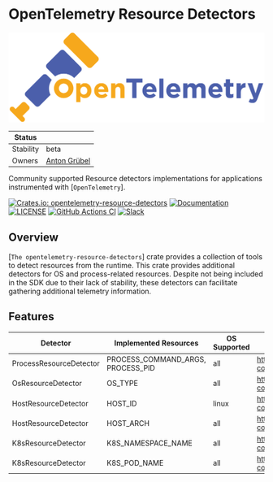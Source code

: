 # OpenTelemetry Resource Detectors

![OpenTelemetry — An observability framework for cloud-native software.][splash]

[splash]: https://raw.githubusercontent.com/open-telemetry/opentelemetry-rust/main/assets/logo-text.png

| Status        |                                            |
| ------------- |--------------------------------------------|
| Stability     | beta                                       |
| Owners        | [Anton Grübel](https://github.com/gruebel) |

Community supported Resource detectors implementations for applications instrumented with [`OpenTelemetry`].

[![Crates.io: opentelemetry-resource-detectors](https://img.shields.io/crates/v/opentelemetry-resource-detectors.svg)](https://crates.io/crates/opentelemetry-resource-detectors)
[![Documentation](https://docs.rs/opentelemetry-resource-detectors/badge.svg)](https://docs.rs/opentelemetry-resource-detectors)
[![LICENSE](https://img.shields.io/crates/l/opentelemetry-resource-detectors)](./LICENSE)
[![GitHub Actions CI](https://github.com/open-telemetry/opentelemetry-rust-contrib/workflows/CI/badge.svg)](https://github.com/open-telemetry/opentelemetry-rust-contrib/actions?query=workflow%3ACI+branch%3Amain)
[![Slack](https://img.shields.io/badge/slack-@cncf/otel/rust-brightgreen.svg?logo=slack)](https://cloud-native.slack.com/archives/C03GDP0H023)

## Overview

[`The opentelemetry-resource-detectors`] crate provides a collection of tools to detect resources from the runtime. This crate provides additional detectors for OS and process-related resources. Despite not being included in the SDK due to their lack of stability, these detectors can facilitate gathering additional telemetry information.

## Features

| Detector                | Implemented Resources             | OS Supported | Semantic Conventions                                                                      |
|-------------------------|-----------------------------------|--------------|-------------------------------------------------------------------------------------------|
| ProcessResourceDetector | PROCESS_COMMAND_ARGS, PROCESS_PID | all          | https://github.com/open-telemetry/semantic-conventions/blob/main/docs/resource/process.md |
| OsResourceDetector      | OS_TYPE                           | all          | https://github.com/open-telemetry/semantic-conventions/blob/main/docs/resource/os.md      |
| HostResourceDetector    | HOST_ID                           | linux        | https://github.com/open-telemetry/semantic-conventions/blob/main/docs/resource/host.md    |
| HostResourceDetector    | HOST_ARCH                         | all          | https://github.com/open-telemetry/semantic-conventions/blob/main/docs/resource/host.md    |
| K8sResourceDetector     | K8S_NAMESPACE_NAME                | all          | https://github.com/open-telemetry/semantic-conventions/blob/main/docs/resource/k8s.md     |
| K8sResourceDetector     | K8S_POD_NAME                      | all          | https://github.com/open-telemetry/semantic-conventions/blob/main/docs/resource/k8s.md     |
